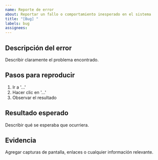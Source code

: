 ```yaml
---
name: Reporte de error
about: Reportar un fallo o comportamiento inesperado en el sistema
title: "[Bug] "
labels: bug
assignees: 
---
```


## Descripción del error
Describir claramente el problema encontrado.

## Pasos para reproducir
1. Ir a '...'
2. Hacer clic en '...'
3. Observar el resultado

## Resultado esperado
Describir qué se esperaba que ocurriera.

## Evidencia
Agregar capturas de pantalla, enlaces o cualquier información relevante.